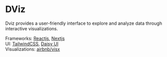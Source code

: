 # DViz

Dviz provides a user-friendly interface to explore and analyze data through interactive visualizations.

Frameworks: [Reactjs](https://react.dev/), [Nextjs](https://nextjs.org/)  
UI: [TailwindCSS](https://tailwindcss.com/), [Daisy UI](https://daisyui.com/)  
Visualizations: [airbnb/visx](https://airbnb.io/visx/)  
